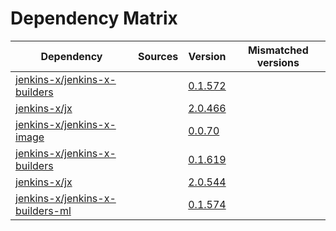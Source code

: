 # Dependency Matrix

Dependency | Sources | Version | Mismatched versions
---------- | ------- | ------- | -------------------
[jenkins-x/jenkins-x-builders](https://github.com/jenkins-x/jenkins-x-builders) |  | [0.1.572]() | 
[jenkins-x/jx](https://github.com/jenkins-x/jx) |  | [2.0.466]() | 
[jenkins-x/jenkins-x-image](https://github.com/jenkins-x/jenkins-x-image) |  | [0.0.70](https://github.com/jenkins-x/jenkins-x-image/releases/tag/0.0.70) | 
[jenkins-x/jenkins-x-builders](https://github.com/jenkins-x/jenkins-x-builders) |  | [0.1.619]() | 
[jenkins-x/jx](https://github.com/jenkins-x/jx) |  | [2.0.544](https://github.com/jenkins-x/jx/releases/tag/v2.0.544) | 
[jenkins-x/jenkins-x-builders-ml](https://github.com/jenkins-x/jenkins-x-builders-ml) |  | [0.1.574]() | 

